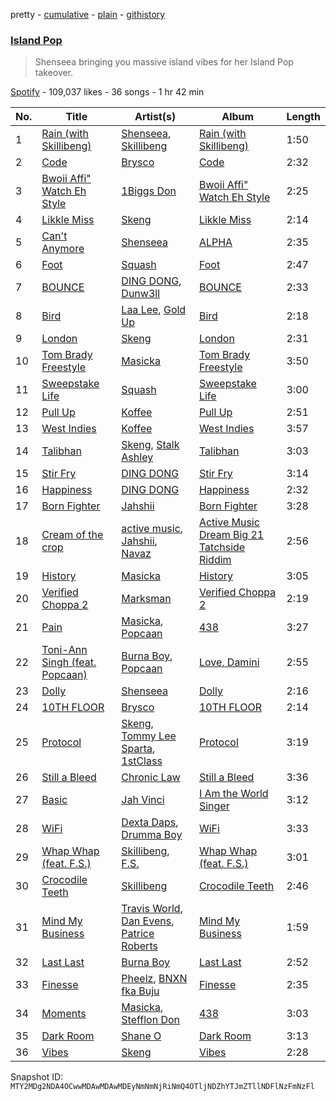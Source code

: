pretty - [cumulative](/playlists/cumulative/37i9dQZF1DWX1DwkjCqoyw.md) - [plain](/playlists/plain/37i9dQZF1DWX1DwkjCqoyw) - [githistory](https://github.githistory.xyz/mackorone/spotify-playlist-archive/blob/main/playlists/plain/37i9dQZF1DWX1DwkjCqoyw)

### [Island Pop](https://open.spotify.com/playlist/37i9dQZF1DWX1DwkjCqoyw)

> Shenseea bringing you massive island vibes for her Island Pop takeover.

[Spotify](https://open.spotify.com/user/spotify) - 109,037 likes - 36 songs - 1 hr 42 min

| No. | Title | Artist(s) | Album | Length |
|---|---|---|---|---|
| 1 | [Rain \(with Skillibeng\)](https://open.spotify.com/track/4gaYeHM8MrcqHU2Niw6JQc) | [Shenseea](https://open.spotify.com/artist/1OFOShsIbhy1l5x73yuVyB), [Skillibeng](https://open.spotify.com/artist/5FkUhnHQ0KC63549LHHtst) | [Rain \(with Skillibeng\)](https://open.spotify.com/album/5qSPrxazqXme2S1u8HsOv4) | 1:50 |
| 2 | [Code](https://open.spotify.com/track/4pB6P5F2IA0JjhnoKQX4wm) | [Brysco](https://open.spotify.com/artist/6IUtN4Ejh27VhUovFiKUa5) | [Code](https://open.spotify.com/album/111hqZzRoiw6ETNK0hhFsc) | 2:32 |
| 3 | [Bwoii Affi" Watch Eh Style](https://open.spotify.com/track/15ycokwnZsMhDyORHASWBX) | [1Biggs Don](https://open.spotify.com/artist/6NuqWCp8VQhokoHpiUY1mS) | [Bwoii Affi" Watch Eh Style](https://open.spotify.com/album/27oCbeiS8ucXWePBqoXxor) | 2:25 |
| 4 | [Likkle Miss](https://open.spotify.com/track/7vqvgXQ94BBiTtfzf6w7Nh) | [Skeng](https://open.spotify.com/artist/4SGo67MJz6DdsjzaRZ4OD7) | [Likkle Miss](https://open.spotify.com/album/4TJXGCegYt88zuBS88XYMk) | 2:14 |
| 5 | [Can't Anymore](https://open.spotify.com/track/6zrZ7mVcznNd2Q6qB0iBrq) | [Shenseea](https://open.spotify.com/artist/1OFOShsIbhy1l5x73yuVyB) | [ALPHA](https://open.spotify.com/album/2UA2lqBPIhOFnvHszOVIaq) | 2:35 |
| 6 | [Foot](https://open.spotify.com/track/07mwyrR0iD3MJjyBIRe4KQ) | [Squash](https://open.spotify.com/artist/1HXkVBU6RwIxxN6xuI6b00) | [Foot](https://open.spotify.com/album/0Eti6sYztHFTrS2p1hDRTV) | 2:47 |
| 7 | [BOUNCE](https://open.spotify.com/track/744IMVuf8wEVECCOLThDHJ) | [DING DONG](https://open.spotify.com/artist/351x2S7CduShTNvtzgkMl7), [Dunw3ll](https://open.spotify.com/artist/0GXid8LlvA2twALSqLKYQ0) | [BOUNCE](https://open.spotify.com/album/1EIWqkCUf5ZR6FBaP0J8LV) | 2:33 |
| 8 | [Bird](https://open.spotify.com/track/0FxYg22fYhS82LuDkaUg6Y) | [Laa Lee](https://open.spotify.com/artist/4cb3HigJCNGP3rcRhVbYwS), [Gold Up](https://open.spotify.com/artist/5ht4EDZMGo7d1K4czZTUYa) | [Bird](https://open.spotify.com/album/0K8Ud4e2KFCB7zGwS4mLwP) | 2:18 |
| 9 | [London](https://open.spotify.com/track/69GzHJZKbGZnYaEpHYaC4n) | [Skeng](https://open.spotify.com/artist/4SGo67MJz6DdsjzaRZ4OD7) | [London](https://open.spotify.com/album/616VWAHOKzHETulvW0RJNA) | 2:31 |
| 10 | [Tom Brady Freestyle](https://open.spotify.com/track/4fx5TdJDk421crRtocneTy) | [Masicka](https://open.spotify.com/artist/2Gzy8TYJ5xrEMDyUjZuDsK) | [Tom Brady Freestyle](https://open.spotify.com/album/27D6BUvS2KdcVaDnNq4pKo) | 3:50 |
| 11 | [Sweepstake Life](https://open.spotify.com/track/58NHF2OvW3GG6YPaeJxKHh) | [Squash](https://open.spotify.com/artist/1HXkVBU6RwIxxN6xuI6b00) | [Sweepstake Life](https://open.spotify.com/album/5CgSQKBs32x5ZTOgc7uYSn) | 3:00 |
| 12 | [Pull Up](https://open.spotify.com/track/7aBRoWtp9jsZFxwml1LfeG) | [Koffee](https://open.spotify.com/artist/1gWjcmBsveEYMxOZ0VRi32) | [Pull Up](https://open.spotify.com/album/4VJW8nI0MAKqIGq4DGN1vq) | 2:51 |
| 13 | [West Indies](https://open.spotify.com/track/6GbvWYsT5sWXYgo8Bw6HPE) | [Koffee](https://open.spotify.com/artist/1gWjcmBsveEYMxOZ0VRi32) | [West Indies](https://open.spotify.com/album/0JQXq0ZM0Nugq7QISjEDAq) | 3:57 |
| 14 | [Talibhan](https://open.spotify.com/track/2fZIqtkyJAEvrrriiCGXNc) | [Skeng](https://open.spotify.com/artist/4SGo67MJz6DdsjzaRZ4OD7), [Stalk Ashley](https://open.spotify.com/artist/6VCt6Dh7TaZF330ZFeNHv5) | [Talibhan](https://open.spotify.com/album/2ii7mUCpSxXp3pWnjP6lPa) | 3:03 |
| 15 | [Stir Fry](https://open.spotify.com/track/2eEVJq244C9AKr4b7oaGdL) | [DING DONG](https://open.spotify.com/artist/351x2S7CduShTNvtzgkMl7) | [Stir Fry](https://open.spotify.com/album/63F32jSze7OBM7xfi9PnOu) | 3:14 |
| 16 | [Happiness](https://open.spotify.com/track/3RPxsGHRBxjpLyqbjVVnsh) | [DING DONG](https://open.spotify.com/artist/351x2S7CduShTNvtzgkMl7) | [Happiness](https://open.spotify.com/album/27JZOu7tCqtrRWhhmVl88Y) | 2:32 |
| 17 | [Born Fighter](https://open.spotify.com/track/1Bxl4Z0pv1gIDLgvxOy4tB) | [Jahshii](https://open.spotify.com/artist/4pP4fxW65oev1NdRd2Fbn7) | [Born Fighter](https://open.spotify.com/album/4lj5UoUo0wkvwXO8rKRxhc) | 3:28 |
| 18 | [Cream of the crop](https://open.spotify.com/track/6w8gNFLb4jYCljERxafQEK) | [active music](https://open.spotify.com/artist/6UYHyh6ESGd4FT2cRTsy6e), [Jahshii](https://open.spotify.com/artist/4pP4fxW65oev1NdRd2Fbn7), [Navaz](https://open.spotify.com/artist/2tMiAnJeqL5IPlRuvdw9Vn) | [Active Music Dream Big 21 Tatchside Riddim](https://open.spotify.com/album/38Sc0gAUv59wdYwNv9XWxK) | 2:56 |
| 19 | [History](https://open.spotify.com/track/1nCHgECzuu3szJeVJQRnNq) | [Masicka](https://open.spotify.com/artist/2Gzy8TYJ5xrEMDyUjZuDsK) | [History](https://open.spotify.com/album/0blNw4EqUtkfsJ5VvzDgFO) | 3:05 |
| 20 | [Verified Choppa 2](https://open.spotify.com/track/3YQ5NYk2legzeloibRyXn1) | [Marksman](https://open.spotify.com/artist/6L4nSgGW6OpNPqa83i2jDR) | [Verified Choppa 2](https://open.spotify.com/album/0TXxumJZg93RO1JKZHDCtm) | 2:19 |
| 21 | [Pain](https://open.spotify.com/track/6ULweuw2Nah5Ha0F6zrBei) | [Masicka](https://open.spotify.com/artist/2Gzy8TYJ5xrEMDyUjZuDsK), [Popcaan](https://open.spotify.com/artist/62DmErcU7dqZbJaDqwsqzR) | [438](https://open.spotify.com/album/2r6KgjOP2h2QNxMHxjFlRA) | 3:27 |
| 22 | [Toni\-Ann Singh \(feat\. Popcaan\)](https://open.spotify.com/track/4bUe0OUcwdu85AMBkZzYFg) | [Burna Boy](https://open.spotify.com/artist/3wcj11K77LjEY1PkEazffa), [Popcaan](https://open.spotify.com/artist/62DmErcU7dqZbJaDqwsqzR) | [Love, Damini](https://open.spotify.com/album/6kgDkAupBVRSqbJPUaTJwQ) | 2:55 |
| 23 | [Dolly](https://open.spotify.com/track/6s4QPMUt2zPoiFb9pjvdZi) | [Shenseea](https://open.spotify.com/artist/1OFOShsIbhy1l5x73yuVyB) | [Dolly](https://open.spotify.com/album/7FRco0qMlKJIG6zCWKunqD) | 2:16 |
| 24 | [10TH FLOOR](https://open.spotify.com/track/75kpqzf1KraZMAWWOefNvI) | [Brysco](https://open.spotify.com/artist/1W07QMxZ9se7fIk2YSrx4h) | [10TH FLOOR](https://open.spotify.com/album/7Kggx6XJzGumN4ojjBYyWp) | 2:14 |
| 25 | [Protocol](https://open.spotify.com/track/5SqaYcPSRGSg7ZzT7aLzcK) | [Skeng](https://open.spotify.com/artist/4SGo67MJz6DdsjzaRZ4OD7), [Tommy Lee Sparta](https://open.spotify.com/artist/2yHxc12dEUiLXNeqUadxBh), [1stClass](https://open.spotify.com/artist/2Ij4d78H8hZnKFSqX1gAwp) | [Protocol](https://open.spotify.com/album/6fFf508XCDkYrYVU8gZGLD) | 3:19 |
| 26 | [Still a Bleed](https://open.spotify.com/track/34uBKj0bzsVkI70I8Xvpab) | [Chronic Law](https://open.spotify.com/artist/3zorWCDx017sz4UYP2fC9w) | [Still a Bleed](https://open.spotify.com/album/7yXsnGPX5pmfHxvoEDMyuG) | 3:36 |
| 27 | [Basic](https://open.spotify.com/track/2gwn11k39NLZUCwVbcTrjq) | [Jah Vinci](https://open.spotify.com/artist/0mkixmQkcUeE6egKHW4ojh) | [I Am the World Singer](https://open.spotify.com/album/5wYDLzTry6j0sAPjZ96p6G) | 3:12 |
| 28 | [WiFi](https://open.spotify.com/track/6ocqnSUAMMskrP3yDQdGxZ) | [Dexta Daps](https://open.spotify.com/artist/28UDeKu2FPrU0T7dpUiSGY), [Drumma Boy](https://open.spotify.com/artist/1WypSuVRK0PMIKXvoDLvxh) | [WiFi](https://open.spotify.com/album/0cu7nhBxjz3zkWVeevp1i8) | 3:33 |
| 29 | [Whap Whap \(feat\. F.S.\)](https://open.spotify.com/track/47MwPx7nbFUD5IGVhL38Zr) | [Skillibeng](https://open.spotify.com/artist/5FkUhnHQ0KC63549LHHtst), [F.S.](https://open.spotify.com/artist/0KR0MgITEQAm0sLRrcuExN) | [Whap Whap \(feat\. F.S.\)](https://open.spotify.com/album/1NR77oknzl4KJylIBuhvvu) | 3:01 |
| 30 | [Crocodile Teeth](https://open.spotify.com/track/2QXv4NKNCuqCDmOTwcOjrN) | [Skillibeng](https://open.spotify.com/artist/5FkUhnHQ0KC63549LHHtst) | [Crocodile Teeth](https://open.spotify.com/album/3f1oDLHky5itUghicXgwjg) | 2:46 |
| 31 | [Mind My Business](https://open.spotify.com/track/2VhvSJkmqGQZgJOlMEGHEz) | [Travis World](https://open.spotify.com/artist/5AVAzwpIu9f3H1oegupPCd), [Dan Evens](https://open.spotify.com/artist/5ZbHn0BqI2WtNqto3qUpzK), [Patrice Roberts](https://open.spotify.com/artist/0crMctn4iXaE3XCHpeBkOt) | [Mind My Business](https://open.spotify.com/album/0EtmN8riYVOR5fBI1bplj1) | 1:59 |
| 32 | [Last Last](https://open.spotify.com/track/2PDgArI0p7UkeYgXWuqpmh) | [Burna Boy](https://open.spotify.com/artist/3wcj11K77LjEY1PkEazffa) | [Last Last](https://open.spotify.com/album/6aWJgsbvVPQR2HgPztf4qe) | 2:52 |
| 33 | [Finesse](https://open.spotify.com/track/4Gasn91fsCefnN8zM5GjA8) | [Pheelz](https://open.spotify.com/artist/5Jv1MsZBh0sqokFq7pU8Xg), [BNXN fka Buju](https://open.spotify.com/artist/3zaDigUwjHvjOkSn0NDf9x) | [Finesse](https://open.spotify.com/album/4QEC4uzBJJfLVv2bD337g1) | 2:35 |
| 34 | [Moments](https://open.spotify.com/track/53rvxSNmKhy7wMAAygyYWr) | [Masicka](https://open.spotify.com/artist/2Gzy8TYJ5xrEMDyUjZuDsK), [Stefflon Don](https://open.spotify.com/artist/2ExGrw6XpbtUAJHTLtUXUD) | [438](https://open.spotify.com/album/2r6KgjOP2h2QNxMHxjFlRA) | 3:03 |
| 35 | [Dark Room](https://open.spotify.com/track/5zD3d3m97Ferk4pgkUPEmb) | [Shane O](https://open.spotify.com/artist/3ZOaLn1Bn5j7Cb7fC2BLzF) | [Dark Room](https://open.spotify.com/album/5YIVlPFxJJq4xZhDUzd8Eb) | 3:13 |
| 36 | [Vibes](https://open.spotify.com/track/1UWGmcBgQZH9govYtUoM4E) | [Skeng](https://open.spotify.com/artist/4SGo67MJz6DdsjzaRZ4OD7) | [Vibes](https://open.spotify.com/album/5poktJ27bJeOOZkaKZ1ziN) | 2:28 |

Snapshot ID: `MTY2MDg2NDA4OCwwMDAwMDAwMDEyNmNmNjRiNmQ4OTljNDZhYTJmZTllNDFlNzFmNzFl`
